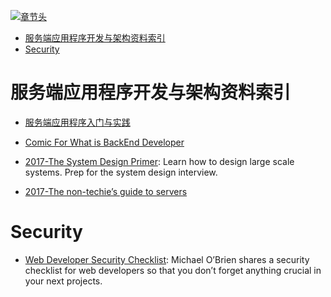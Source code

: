 [![章节头](https://parg.co/UGo)](https://parg.co/b4z) 
 - [服务端应用程序开发与架构资料索引](#%E6%9C%8D%E5%8A%A1%E7%AB%AF%E5%BA%94%E7%94%A8%E7%A8%8B%E5%BA%8F%E5%BC%80%E5%8F%91%E4%B8%8E%E6%9E%B6%E6%9E%84%E8%B5%84%E6%96%99%E7%B4%A2%E5%BC%95)
- [Security](#security) 

# 服务端应用程序开发与架构资料索引

- [服务端应用程序入门与实践](https://github.com/wxyyxc1992/ServerSideApplication-Introduction-And-Practices)


- [Comic For What is BackEnd Developer](https://consolia-comic.com/comics/back-end) 
- [2017-The System Design Primer](https://github.com/donnemartin/system-design-primer): Learn how to design large scale systems. Prep for the system design interview.

- [2017-The non-techie’s guide to servers](https://parg.co/bDN)


# Security

- [Web Developer Security Checklist](https://simplesecurity.sensedeep.com/web-developer-security-checklist-f2e4f43c9c56): Michael O’Brien shares a security checklist for web developers so that you don’t forget anything crucial in your next projects.